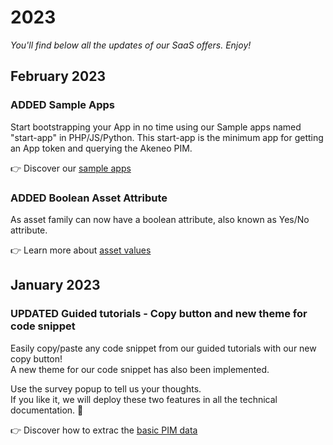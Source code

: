 # 2023

*You'll find below all the updates of our SaaS offers. Enjoy!*

<!--  EXAMPLE | New feature 
### <span class="label label-news label-added">ADDED</span> New feature 

what the feature does? what's the value for API users?

👉 Learn more about [how to ...](/your-link.html) 
-->

<!--  EXAMPLE | New feature with potential impacts on integration using the API 
### <span class="label label-news label-added">ADDED</span> <span class="label label-news label-notice">NOTICE</span> Feature name
**⚠️ This update could have an impact on existing integrations.** 

what the feature does? what's the value for API users? How it could impact existing integrations?

👉 Learn more about [how to ...](/your-link.html) 
-->

<!-- EXAMPLE | Updated feature 
### <span class="label label-news label-updated">UPDATED</span> Feature name

what the feature does? what's the value for API users?

👉 Learn more about [how to ...](/your-link.html) 
-->

<!-- EXAMPLE | Updated feature with potential impacts on integration using the API
### <span class="label label-news label-updated">UPDATED</span> <span class="label label-news label-notice">NOTICE</span> Feature name
**⚠️ This update could have an impact on existing integrations.** 

what the feature does? what's the value for API users? How it could impact existing integrations?

👉 Learn more about [how to ...](/your-link.html)  
-->


<!-- BUG FIX EXAMPLE
### <span class="label label-news label-fix">FIX</span> Bug fixes

- bug fix #1
- bug fix #2 
-->

<!-- Months always are title level 2 with ## before -->

## February 2023

### <span class="label label-news label-added">ADDED</span> Sample Apps

Start bootstrapping your App in no time using our Sample apps named "start-app" in PHP/JS/Python.
This start-app is the minimum app for getting an App token and querying the Akeneo PIM.

👉 Discover our [sample apps](https://github.com/akeneo/sample-apps)

### <span class="label label-news label-added">ADDED</span> Boolean Asset Attribute

As asset family can now have a boolean attribute, also known as Yes/No attribute.

👉 Learn more about [asset values](/concepts/asset-manager.html#focus-on-the-asset-values)


## January 2023

### <span class="label label-news label-updated">UPDATED</span> Guided tutorials - Copy button and new theme for code snippet

Easily copy/paste any code snippet from our guided tutorials with our new copy button!  
A new theme for our code snippet has also been implemented. 

Use the survey popup to tell us your thoughts.  
If you like it, we will deploy these two features in all the technical documentation. 🚀

👉 Discover how to extrac the [basic PIM data](/tutorials/how-to-get-your-app-token.html) 
